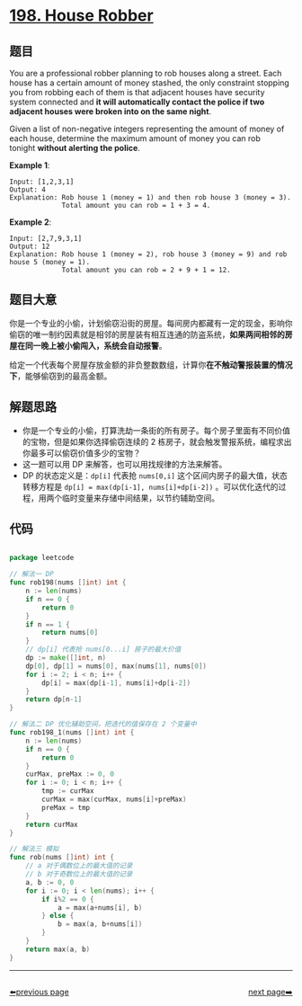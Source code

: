# [198. House Robber](https://leetcode.com/problems/house-robber/)


## 题目

You are a professional robber planning to rob houses along a street. Each house has a certain amount of money stashed, the only constraint stopping you from robbing each of them is that adjacent houses have security system connected and **it will automatically contact the police if two adjacent houses were broken into on the same night**.

Given a list of non-negative integers representing the amount of money of each house, determine the maximum amount of money you can rob tonight **without alerting the police**.

**Example 1**:

    Input: [1,2,3,1]
    Output: 4
    Explanation: Rob house 1 (money = 1) and then rob house 3 (money = 3).
                 Total amount you can rob = 1 + 3 = 4.

**Example 2**:

    Input: [2,7,9,3,1]
    Output: 12
    Explanation: Rob house 1 (money = 2), rob house 3 (money = 9) and rob house 5 (money = 1).
                 Total amount you can rob = 2 + 9 + 1 = 12.


## 题目大意

你是一个专业的小偷，计划偷窃沿街的房屋。每间房内都藏有一定的现金，影响你偷窃的唯一制约因素就是相邻的房屋装有相互连通的防盗系统，**如果两间相邻的房屋在同一晚上被小偷闯入，系统会自动报警**。

给定一个代表每个房屋存放金额的非负整数数组，计算你**在不触动警报装置的情况下**，能够偷窃到的最高金额。


## 解题思路

- 你是一个专业的小偷，打算洗劫一条街的所有房子。每个房子里面有不同价值的宝物，但是如果你选择偷窃连续的 2 栋房子，就会触发警报系统，编程求出你最多可以偷窃价值多少的宝物？
- 这一题可以用 DP 来解答，也可以用找规律的方法来解答。
- DP 的状态定义是：`dp[i]` 代表抢 `nums[0,i]` 这个区间内房子的最大值，状态转移方程是 `dp[i] = max(dp[i-1], nums[i]+dp[i-2])`  。可以优化迭代的过程，用两个临时变量来存储中间结果，以节约辅助空间。



## 代码

```go

package leetcode

// 解法一 DP
func rob198(nums []int) int {
	n := len(nums)
	if n == 0 {
		return 0
	}
	if n == 1 {
		return nums[0]
	}
	// dp[i] 代表抢 nums[0...i] 房子的最大价值
	dp := make([]int, n)
	dp[0], dp[1] = nums[0], max(nums[1], nums[0])
	for i := 2; i < n; i++ {
		dp[i] = max(dp[i-1], nums[i]+dp[i-2])
	}
	return dp[n-1]
}

// 解法二 DP 优化辅助空间，把迭代的值保存在 2 个变量中
func rob198_1(nums []int) int {
	n := len(nums)
	if n == 0 {
		return 0
	}
	curMax, preMax := 0, 0
	for i := 0; i < n; i++ {
		tmp := curMax
		curMax = max(curMax, nums[i]+preMax)
		preMax = tmp
	}
	return curMax
}

// 解法三 模拟
func rob(nums []int) int {
	// a 对于偶数位上的最大值的记录
	// b 对于奇数位上的最大值的记录
	a, b := 0, 0
	for i := 0; i < len(nums); i++ {
		if i%2 == 0 {
			a = max(a+nums[i], b)
		} else {
			b = max(a, b+nums[i])
		}
	}
	return max(a, b)
}

```



----------------------------------------------
<div style="display: flex;justify-content: space-between;align-items: center;">
<p><a href="https://books.halfrost.com/leetcode/ChapterFour/0100~0199/0191.Number-of-1-Bits/">⬅️previous page</a></p>
<p><a href="https://books.halfrost.com/leetcode/ChapterFour/0100~0199/0199.Binary-Tree-Right-Side-View/">next page➡️</a></p>
</div>
